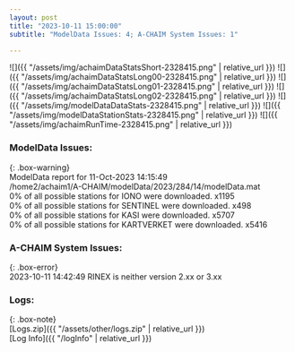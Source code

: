```yaml
---
layout: post
title: "2023-10-11 15:00:00"
subtitle: "ModelData Issues: 4; A-CHAIM System Issues: 1"

---
```


![]({{ "/assets/img/achaimDataStatsShort-2328415.png" | relative_url }})
![]({{ "/assets/img/achaimDataStatsLong00-2328415.png" | relative_url }})
![]({{ "/assets/img/achaimDataStatsLong01-2328415.png" | relative_url }})
![]({{ "/assets/img/achaimDataStatsLong02-2328415.png" | relative_url }})
![]({{ "/assets/img/modelDataDataStats-2328415.png" | relative_url }})
![]({{ "/assets/img/modelDataStationStats-2328415.png" | relative_url }})
![]({{ "/assets/img/achaimRunTime-2328415.png" | relative_url }})


### ModelData Issues:  
  
{: .box-warning}  
 ModelData report for 11-Oct-2023 14:15:49   
 /home2/achaim1/A-CHAIM/modelData/2023/284/14/modelData.mat   
 0% of all possible stations for IONO were downloaded. x1195   
 0% of all possible stations for SENTINEL were downloaded. x498   
 0% of all possible stations for KASI were downloaded. x5707   
 0% of all possible stations for KARTVERKET were downloaded. x5416   
  
### A-CHAIM System Issues:  
  
{: .box-error}  
2023-10-11 14:42:49 RINEX is neither version 2.xx or 3.xx  

### Logs:  
  
{: .box-note}  
[Logs.zip]({{ "/assets/other/logs.zip" | relative_url }})  
[Log Info]({{ "/logInfo" | relative_url }})  
